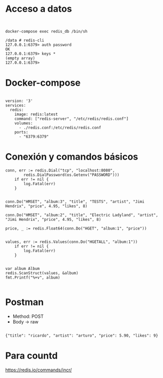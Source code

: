 # Acceso a datos

```


docker-compose exec redis_db /bin/sh

/data # redis-cli
127.0.0.1:6379> auth password
OK
127.0.0.1:6379> keys *
(empty array)
127.0.0.1:6379>

```

# Docker-compose

```

version: '3'
services:
  redis:
    image: redis:latest
    command: ["redis-server", "/etc/redis/redis.conf"]
    volumes:
      - ./redis.conf:/etc/redis/redis.conf
    ports:
      - "6379:6379"

```

# Conexión y comandos básicos
```
conn, err := redis.Dial("tcp", "localhost:8080",
		redis.DialPassword(os.Getenv("PASSWORD")))
	if err != nil {
		log.Fatal(err)
	}


conn.Do("HMSET", "album:3", "title", "TESTS", "artist", "Jimi Hendrix", "price", 4.95, "likes", 8)

conn.Do("HMSET", "album:2", "title", "Electric Ladyland", "artist", "Jimi Hendrix", "price", 4.95, "likes", 8)

price, _ := redis.Float64(conn.Do("HGET", "album:1", "price"))


values, err := redis.Values(conn.Do("HGETALL", "album:1"))
	if err != nil {
		log.Fatal(err)
	}


var album Album
redis.ScanStruct(values, &album)
fmt.Printf("%+v", album)


```

# Postman
- Method: POST
- Body -> raw
```

{"title": "ricardo", "artist": "arturo", "price": 5.90, "likes": 9}

```

# Para countd
https://redis.io/commands/incr/
